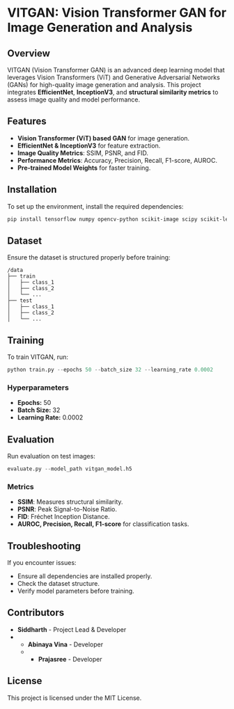 # VITGAN: Vision Transformer GAN for Image Generation and Analysis

## Overview
VITGAN (Vision Transformer GAN) is an advanced deep learning model that leverages Vision Transformers (ViT) and Generative Adversarial Networks (GANs) for high-quality image generation and analysis. This project integrates **EfficientNet**, **InceptionV3**, and **structural similarity metrics** to assess image quality and model performance.

## Features
- **Vision Transformer (ViT) based GAN** for image generation.
- **EfficientNet & InceptionV3** for feature extraction.
- **Image Quality Metrics**: SSIM, PSNR, and FID.
- **Performance Metrics**: Accuracy, Precision, Recall, F1-score, AUROC.
- **Pre-trained Model Weights** for faster training.

## Installation
To set up the environment, install the required dependencies:

```bash
pip install tensorflow numpy opencv-python scikit-image scipy scikit-learn
```

## Dataset
Ensure the dataset is structured properly before training:
```
/data
├── train
│   ├── class_1
│   ├── class_2
│   └── ...
├── test
│   ├── class_1
│   ├── class_2
│   └── ...
```

## Training
To train VITGAN, run:
```python
python train.py --epochs 50 --batch_size 32 --learning_rate 0.0002
```
### Hyperparameters
- **Epochs:** 50
- **Batch Size:** 32
- **Learning Rate:** 0.0002

## Evaluation
Run evaluation on test images:
```python
evaluate.py --model_path vitgan_model.h5
```

### Metrics
- **SSIM**: Measures structural similarity.
- **PSNR**: Peak Signal-to-Noise Ratio.
- **FID**: Fréchet Inception Distance.
- **AUROC, Precision, Recall, F1-score** for classification tasks.


## Troubleshooting
If you encounter issues:
- Ensure all dependencies are installed properly.
- Check the dataset structure.
- Verify model parameters before training.

## Contributors
- **Siddharth** - Project Lead & Developer
- - **Abinaya Vina** -  Developer
  - - **Prajasree** -  Developer

## License
This project is licensed under the MIT License.


